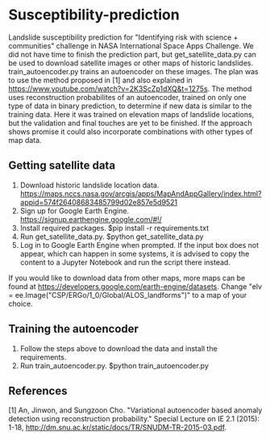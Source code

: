 # Susceptibility-prediction

Landslide susceptibility prediction for "Identifying risk with science + communities" challenge in NASA International Space Apps Challenge. We did not have time to finish the prediction part, but get_satellite_data.py can be used to download satellite images or other maps of historic landslides. train_autoencoder.py trains an autoencoder on these images. The plan was to use the method proposed in [1] and also explained in https://www.youtube.com/watch?v=2K3ScZp1dXQ&t=1275s. The method uses reconstruction probabilites of an autoencoder, trained on only one type of data in binary prediction, to determine if new data is similar to the training data. Here it was trained on elevation maps of landslide locations, but the validation and final touches are yet to be finished. If the approach shows promise it could also incorporate combinations with other types of map data.


## Getting satellite data
1. Download historic landslide location data. https://maps.nccs.nasa.gov/arcgis/apps/MapAndAppGallery/index.html?appid=574f26408683485799d02e857e5d9521
2. Sign up for Google Earth Engine. https://signup.earthengine.google.com/#!/
3. Install required packages. $pip install -r requirements.txt
4. Run get_satellite_data.py. $python get_satellite_data.py
5. Log in to Google Earth Engine when prompted. If the input box does not appear, which can happen in some systems, it is advised to copy the content to a Jupyter Notebook and run the script there instead.

If you would like to download data from other maps, more maps can be found at https://developers.google.com/earth-engine/datasets. Change "elv = ee.Image("CSP/ERGo/1_0/Global/ALOS_landforms")" to a map of your choice.

## Training the autoencoder
1. Follow the steps above to download the data and install the requirements.
2. Run train_autoencoder.py. $python train_autoencoder.py


## References
[1] An, Jinwon, and Sungzoon Cho. "Variational autoencoder based anomaly detection using reconstruction probability." Special Lecture on IE 2.1 (2015): 1-18, http://dm.snu.ac.kr/static/docs/TR/SNUDM-TR-2015-03.pdf.
